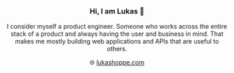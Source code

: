 <div align="center">
<h3>Hi, I am Lukas 👋</h3>
<p>I consider myself a product engineer. Someone who works across the entire stack of a product and always having the user and business in mind. That makes me mostly building web applications and APIs that are useful to others.</p>
🌐 <a href="https://lukashoppe.com/">lukashoppe.com</a>
</div>
